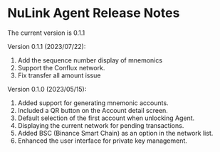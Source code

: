 # NuLink Agent Release Notes

The current version is  0.1.1

Version 0.1.1 (2023/07/22):
1. Add the sequence number display of mnemonics
2. Support the Conflux network.
3. Fix transfer all amount issue


Version 0.1.0 (2023/05/15):

1. Added support for generating mnemonic accounts.
2. Included a QR button on the Account detail screen.
3. Default selection of the first account when unlocking Agent.
4. Displaying the current network for pending transactions.
5. Added BSC (Binance Smart Chain) as an option in the network list.
6. Enhanced the user interface for private key management.
